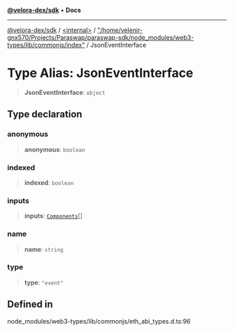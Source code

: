 [**@velora-dex/sdk**](../../../../README.md) • **Docs**

***

[@velora-dex/sdk](../../../../globals.md) / [\<internal\>](../../../README.md) / ["/home/velenir-gnx570/Projects/Paraswap/paraswap-sdk/node\_modules/web3-types/lib/commonjs/index"](../README.md) / JsonEventInterface

# Type Alias: JsonEventInterface

> **JsonEventInterface**: `object`

## Type declaration

### anonymous

> **anonymous**: `boolean`

### indexed

> **indexed**: `boolean`

### inputs

> **inputs**: [`Components`](Components.md)[]

### name

> **name**: `string`

### type

> **type**: `"event"`

## Defined in

node\_modules/web3-types/lib/commonjs/eth\_abi\_types.d.ts:96
